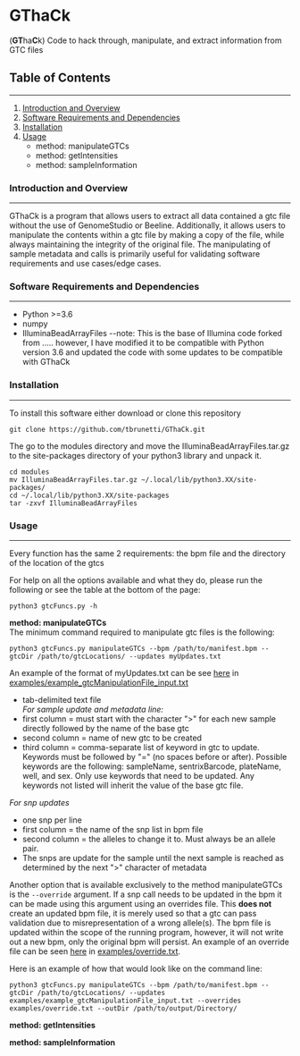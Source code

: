 # GThaCk
(**GT**ha**C**k)
Code to hack through, manipulate, and extract information from GTC files

## Table of Contents
---------------------
1.  [Introduction and Overview](#introduction-and-overview)
2.  [Software Requirements and Dependencies](#software-requirements-and-dependencies)
3.  [Installation](#installation)
4.  [Usage](#usage)
	* method: manipulateGTCs
	* method: getIntensities
	* method: sampleInformation

### Introduction and Overview
-----------------------------
GThaCk is a program that allows users to extract all data contained a gtc file without the use of GenomeStudio or Beeline.  Additionally, it allows users to manipulate the contents within a gtc file by making a copy of the file, while always maintaining the integrity of the original file. The manipulating of sample metadata and calls is primarily useful for validating software requirements and use cases/edge cases.


### Software Requirements and Dependencies
------------------------------------------
*  Python >=3.6
*  numpy
*  IlluminaBeadArrayFiles
	--note: This is the base of Illumina code forked from ..... however, I have modified it to be compatible with Python version 3.6 and updated the code with some updates to be compatible with GThaCk

### Installation
-----------------
To install this software either download or clone this repository
```
git clone https://github.com/tbrunetti/GThaCk.git
```
The go to the modules directory and move the IlluminaBeadArrayFiles.tar.gz to the site-packages directory of your python3 library and unpack it.
```
cd modules
mv IlluminaBeadArrayFiles.tar.gz ~/.local/lib/python3.XX/site-packages/
cd ~/.local/lib/python3.XX/site-packages
tar -zxvf IlluminaBeadArrayFiles
```


### Usage
----------
Every function has the same 2 requirements: the bpm file and the directory of the location of the gtcs

For help on all the options available and what they do, please run the following or see the table at the bottom of the page:
```
python3 gtcFuncs.py -h
```


**method: manipulateGTCs**  
The minimum command required to manipulate gtc files is the following:
```
python3 gtcFuncs.py manipulateGTCs --bpm /path/to/manifest.bpm --gtcDir /path/to/gtcLocations/ --updates myUpdates.txt
```
An example of the format of myUpdates.txt can be see [here](https://github.com/tbrunetti/GThaCk/blob/develop/examples/example_gtcManipulationFile_input.txt) in [examples/example_gtcManipulationFile_input.txt](https://github.com/tbrunetti/GThaCk/blob/develop/examples/example_gtcManipulationFile_input.txt)  
*  tab-delimited text file  
_For sample update and metadata line:_  
*  first column = must start with the character ">" for each new sample directly followed by the name of the base gtc  
*  second column = name of new gtc to be created  
*  third column = comma-separate list of keyword in gtc to update.  Keywords must be followed by "=" (no spaces before or after).  Possible keywords are the following: sampleName, sentrixBarcode, plateName, well, and sex.  Only use keywords that need to be updated.  Any keywords not listed will inherit the value of the base gtc file.  

_For snp updates_  
*  one snp per line  
*  first column = the name of the snp list in bpm file  
*  second column = the alleles to change it to.  Must always be an allele pair.  
*  The snps are update for the sample until the next sample is reached as determined by the next ">" character of metadata
	
Another option that is available exclusively to the method manipulateGTCs is the `--override` argument.  If a snp call needs to be updated in the bpm it can be made using this argument using an overrides file.  This **does not** create an updated bpm file, it is merely used so that a gtc can pass validation due to misrepresentation of a wrong allele(s).  The bpm file is updated within the scope of the running program, however, it will not write out a new bpm, only the original bpm will persist.  An example of an override file can be seen [here](https://github.com/tbrunetti/GThaCk/blob/develop/examples/override.txt) in [examples/override.txt](https://github.com/tbrunetti/GThaCk/blob/develop/examples/override.txt).  

Here is an example of how that would look like on the command line:
```
python3 gtcFuncs.py manipulateGTCs --bpm /path/to/manifest.bpm --gtcDir /path/to/gtcLocations/ --updates examples/example_gtcManipulationFile_input.txt --overrides examples/override.txt --outDir /path/to/output/Directory/
```

**method: getIntensities**

**method: sampleInformation**



